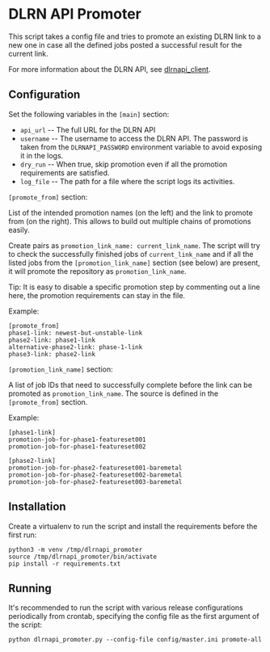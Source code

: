 DLRN API Promoter
=================

This script takes a config file and tries to promote an existing DLRN link to a
new one in case all the defined jobs posted a successful result for the current
link.

For more information about the DLRN API, see
[dlrnapi_client](https://github.com/softwarefactory-project/dlrnapi_client/).

Configuration
-------------

Set the following variables in the `[main]` section:

* `api_url` -- The full URL for the DLRN API
* `username` -- The username to access the DLRN API. The password is taken from
  the `DLRNAPI_PASSWORD` environment variable to avoid exposing it in the logs.
* `dry_run` -- When true, skip promotion even if all the promotion requirements
  are satisfied.
* `log_file` -- The path for a file where the script logs its activities.

`[promote_from]` section:

List of the intended promotion names (on the left) and the link to promote
from (on the right). This allows to build out multiple chains of promotions
easily.

Create pairs as `promotion_link_name: current_link_name`. The script will try
to check the successfully finished jobs of `current_link_name` and if all the
listed jobs from the `[promotion_link_name]` section (see below) are present,
it will promote the repository as `promotion_link_name`.

Tip: It is easy to disable a specific promotion step by commenting out a line
here, the promotion requirements can stay in the file.

Example:

    [promote_from]
    phase1-link: newest-but-unstable-link
    phase2-link: phase1-link
    alternative-phase2-link: phase-1-link
    phase3-link: phase2-link

`[promotion_link_name]` section:

A list of job IDs that need to successfully complete before the link can be
promoted as `promotion_link_name`. The source is defined in the `[promote_from]`
section.

Example:

    [phase1-link]
    promotion-job-for-phase1-featureset001
    promotion-job-for-phase1-featureset002

    [phase2-link]
    promotion-job-for-phase2-featureset001-baremetal
    promotion-job-for-phase2-featureset002-baremetal
    promotion-job-for-phase2-featureset003-baremetal

Installation
------------

Create a virtualenv to run the script and install the requirements before the
first run:

    python3 -m venv /tmp/dlrnapi_promoter
    source /tmp/dlrnapi_promoter/bin/activate
    pip install -r requirements.txt

Running
-------

It's recommended to run the script with various release configurations
periodically from crontab, specifying the config file as the first argument of
the script:

    python dlrnapi_promoter.py --config-file config/master.ini promote-all
